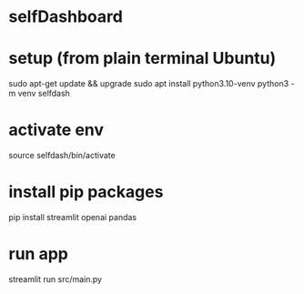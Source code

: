 # selfDashboard

# setup (from plain terminal Ubuntu)
sudo apt-get update && upgrade
sudo apt install python3.10-venv
python3 -m venv selfdash

# activate env
source selfdash/bin/activate

# install pip packages
pip install streamlit openai pandas

# run app
streamlit run src/main.py